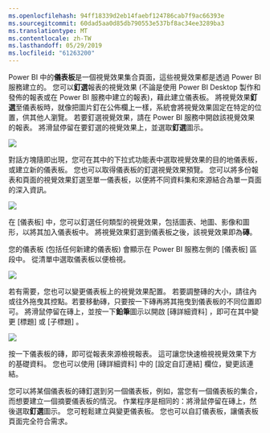 ```yaml
---
ms.openlocfilehash: 94ff18339d2eb14faebf124786cab7f9ac66393e
ms.sourcegitcommit: 60dad5aa0d85db790553e537bf8ac34ee3289ba3
ms.translationtype: MT
ms.contentlocale: zh-TW
ms.lasthandoff: 05/29/2019
ms.locfileid: "61263200"
---
```

Power BI 中的**儀表板**是一個視覺效果集合頁面，這些視覺效果都是透過 Power BI 服務建立的。 您可以**釘選**報表的視覺效果 (不論是使用 Power BI Desktop 製作和發佈的報表或在 Power BI 服務中建立的報表)，藉此建立儀表板。 將視覺效果**釘選**至儀表板時，就像把圖片釘在公佈欄上一樣，系統會將視覺效果固定在特定的位置，供其他人瀏覽。 若要釘選視覺效果，請在 Power BI 服務中開啟該視覺效果的報表。 將滑鼠停留在要釘選的視覺效果上，並選取**釘選**圖示。

![](media/4-2-create-configure-dashboards/4-2_1.png)

對話方塊隨即出現，您可在其中的下拉式功能表中選取視覺效果的目的地儀表板，或建立新的儀表板。 您也可以取得儀表板的釘選視覺效果預覽。 您可以將多份報表和頁面的視覺效果釘選至單一儀表板，以便將不同資料集和來源結合為單一頁面的深入資訊。

![](media/4-2-create-configure-dashboards/4-2_2.png)

在 [儀表板]  中，您可以釘選任何類型的視覺效果，包括圖表、地圖、影像和圖形，以將其加入儀表板中。 將視覺效果釘選到儀表板之後，該視覺效果即為**磚**。

您的儀表板 (包括任何新建的儀表板) 會顯示在 Power BI 服務左側的 [儀表板] 區段中。 從清單中選取儀表板以便檢視。

![](media/4-2-create-configure-dashboards/4-2_3.png)

若有需要，您也可以變更儀表板上的視覺效果配置。 若要調整磚的大小，請往內或往外拖曳其控點。若要移動磚，只要按一下磚再將其拖曳到儀表板的不同位置即可。 將滑鼠停留在磚上，並按一下**鉛筆**圖示以開啟 [磚詳細資料]  ，即可在其中變更 [標題]  或 [子標題]  。

![](media/4-2-create-configure-dashboards/4-2_4.png)

按一下儀表板的磚，即可從報表來源檢視報表。 這可讓您快速檢視視覺效果下方的基礎資料。 您也可以使用 [磚詳細資料]  中的 [設定自訂連結]  欄位，變更該連結。

您可以將某個儀表板的磚釘選到另一個儀表板，例如，當您有一個儀表板的集合，而想要建立一個摘要儀表板的情況。 作業程序是相同的：將滑鼠停留在磚上，然後選取**釘選**圖示。 您可輕鬆建立與變更儀表板。 您也可以自訂儀表板，讓儀表板頁面完全符合需求。

